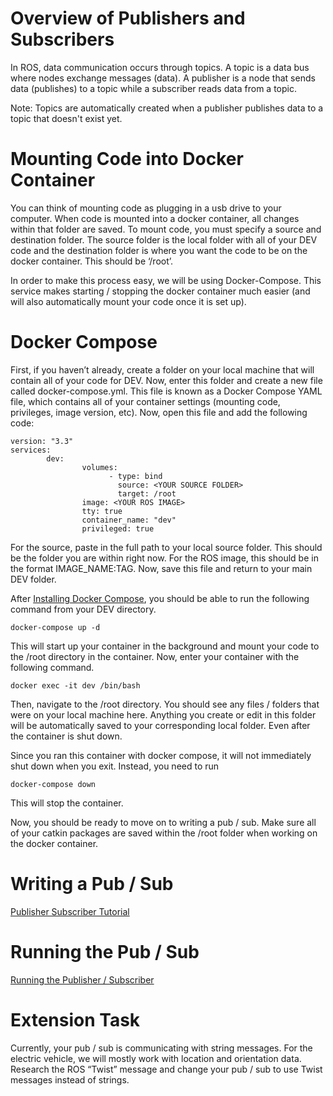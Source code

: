 # Overview of Publishers and Subscribers
In ROS, data communication occurs through topics. A topic is a data bus where nodes exchange messages (data). A publisher is a node that sends data (publishes) to a topic while a subscriber reads data from a topic.

Note: Topics are automatically created when a publisher publishes data to a topic that doesn't exist yet.

# Mounting Code into Docker Container
You can think of mounting code as plugging in a usb drive to your computer. When code is mounted into a docker container, all changes within that folder are saved. To mount code, you must specify a source and destination folder. The source folder is the local folder with all of your DEV code and the destination folder is where you want the code to be on the docker container. This should be ‘/root’.

In order to make this process easy, we will be using Docker-Compose. This service makes starting / stopping the docker container much easier (and will also automatically mount your code once it is set up).

# Docker Compose
First, if you haven’t already, create a folder on your local machine that will contain all of your code for DEV. Now, enter this folder and create a new file called docker-compose.yml. This file is known as a Docker Compose YAML file, which contains all of your container settings (mounting code, privileges, image version, etc). Now, open this file and add the following code:
```
version: "3.3"
services:
        dev:
                volumes:
                      - type: bind
                        source: <YOUR SOURCE FOLDER>
                        target: /root
                image: <YOUR ROS IMAGE>
                tty: true
                container_name: "dev"
                privileged: true
```
For the source, paste in the full path to your local source folder. This should be the folder you are within right now. For the ROS image, this should be in the format IMAGE_NAME:TAG. Now, save this file and return to your main DEV folder.

After [Installing Docker Compose](https://docs.docker.com/compose/install/), you should be able to run the following command from your DEV directory.
```
docker-compose up -d
```
This will start up your container in the background and mount your code to the /root directory in the container. Now, enter your container with the following command.
```
docker exec -it dev /bin/bash
```
Then, navigate to the /root directory. You should see any files / folders that were on your local machine here. Anything you create or edit in this folder will be automatically saved to your corresponding local folder. Even after the container is shut down.

Since you ran this container with docker compose, it will not immediately shut down when you exit. Instead, you need to run
```
docker-compose down
```
This will stop the container.

Now, you should be ready to move on to writing a pub / sub. Make sure all of your catkin packages are saved within the /root folder when working on the docker container.

# Writing a Pub / Sub
[Publisher Subscriber Tutorial](http://wiki.ros.org/ROS/Tutorials/WritingPublisherSubscriber%28python%29)

# Running the Pub / Sub
[Running the Publisher / Subscriber](http://wiki.ros.org/ROS/Tutorials/ExaminingPublisherSubscriber)

# Extension Task
Currently, your pub / sub is communicating with string messages. For the electric vehicle, we will mostly work with location and orientation data. Research the ROS “Twist” message and change your pub / sub to use Twist messages instead of strings.
